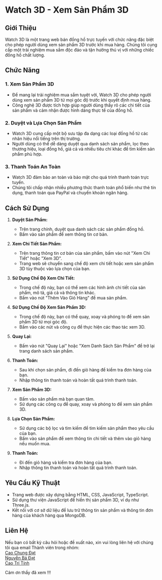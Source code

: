 # Watch 3D - Xem Sản Phẩm 3D

## Giới Thiệu

Watch 3D là một trang web bán đồng hồ trực tuyến với chức năng đặc biệt cho phép người dùng xem sản phẩm 3D trước khi mua hàng. Chúng tôi cung cấp một trải nghiệm mua sắm độc đáo và tận hưởng thú vị với những chiếc đồng hồ chất lượng.

## Chức Năng

### 1. Xem Sản Phẩm 3D
- Để mang lại trải nghiệm mua sắm tuyệt vời, Watch 3D cho phép người dùng xem sản phẩm 3D từ mọi góc độ trước khi quyết định mua hàng.
- Công nghệ 3D được tích hợp giúp người dùng thấy rõ các chi tiết của sản phẩm và cảm nhận được hình dáng thực tế của đồng hồ.

### 2. Duyệt và Lựa Chọn Sản Phẩm
- Watch 3D cung cấp một bộ sưu tập đa dạng các loại đồng hồ từ các nhãn hiệu nổi tiếng trên thị trường.
- Người dùng có thể dễ dàng duyệt qua danh sách sản phẩm, lọc theo thương hiệu, loại đồng hồ, giá cả và nhiều tiêu chí khác để tìm kiếm sản phẩm phù hợp.

### 3. Thanh Toán An Toàn
- Watch 3D đảm bảo an toàn và bảo mật cho quá trình thanh toán trực tuyến.
- Chúng tôi chấp nhận nhiều phương thức thanh toán phổ biến như thẻ tín dụng, thanh toán qua PayPal và chuyển khoản ngân hàng.

## Cách Sử Dụng

1. **Duyệt Sản Phẩm:**
   - Trên trang chính, duyệt qua danh sách các sản phẩm đồng hồ.
   - Bấm vào sản phẩm để xem thông tin cơ bản.

2. **Xem Chi Tiết Sản Phẩm:**
   - Trên trang thông tin cơ bản của sản phẩm, bấm vào nút "Xem Chi Tiết" hoặc "Xem 3D".
   - Trang web sẽ chuyển sang chế độ xem chi tiết hoặc xem sản phẩm 3D tùy thuộc vào lựa chọn của bạn.

3. **Sử Dụng Chế Độ Xem Chi Tiết:**
   - Trong chế độ này, bạn có thể xem các hình ảnh chi tiết của sản phẩm, mô tả, giá cả và thông tin khác.
   - Bấm vào nút "Thêm Vào Giỏ Hàng" để mua sản phẩm.

4. **Sử Dụng Chế Độ Xem Sản Phẩm 3D:**
   - Trong chế độ này, bạn có thể quay, xoay và phóng to để xem sản phẩm 3D từ mọi góc độ.
   - Bấm vào các nút và công cụ để thực hiện các thao tác xem 3D.

5. **Quay Lại:**
   - Bấm vào nút "Quay Lại" hoặc "Xem Danh Sách Sản Phẩm" để trở lại trang danh sách sản phẩm.

6. **Thanh Toán:**
   - Sau khi chọn sản phẩm, đi đến giỏ hàng để kiểm tra đơn hàng của bạn.
   - Nhập thông tin thanh toán và hoàn tất quá trình thanh toán.


1. **Xem Sản Phẩm 3D:**
   - Bấm vào sản phẩm mà bạn quan tâm.
   - Sử dụng các công cụ để quay, xoay và phóng to để xem sản phẩm 3D.

2. **Lựa Chọn Sản Phẩm:**
   - Sử dụng các bộ lọc và tìm kiếm để tìm kiếm sản phẩm theo yêu cầu của bạn.
   - Bấm vào sản phẩm để xem thông tin chi tiết và thêm vào giỏ hàng nếu muốn mua.

3. **Thanh Toán:**
   - Đi đến giỏ hàng và kiểm tra đơn hàng của bạn.
   - Nhập thông tin thanh toán và hoàn tất quá trình thanh toán.

## Yêu Cầu Kỹ Thuật

- Trang web được xây dựng bằng HTML, CSS, JavaScript, TypeScript.
- Sử dụng thư viện JavaScript để hiển thị sản phẩm 3D, ví dụ như Three.js.
- Kết nối với cơ sở dữ liệu để lưu trữ thông tin sản phẩm và thông tin đơn hàng của khách hàng qua MongoDB.

## Liên Hệ

Nếu bạn có bất kỳ câu hỏi hoặc đề xuất nào, xin vui lòng liên hệ với chúng tôi qua email
Thành viên trong nhóm:  
[Cao Chung Đạt](mailto:chungdatcntt1808@gmail.com)  
[Nguyễn Bá Đạt](mailto:badat420202@gmail.com)  
[Cao Trí Tính](mailto:Tranhai2266@gmail.com)

Cảm ơn thầy đã xem !!!


